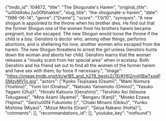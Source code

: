 {"tmdb_id": 104672, "title": "The Shogunate's Harem", "original_title": "\u00d4oku j\u00fbhakkei", "slug_title": "the-shogunate-s-harem", "date": "1986-06-14", "genre": ["Drame"], "score": "7.0/10", "synopsis": "A new shogun is appointed to the throne when his brother dies. He find out that the former Shogun one of the women from his brothers harem became pregnant, but she escaped. The new Shogun would loose the throne if the child is a boy. Genshiro is doctor who, among other things, performs abortions, and is sheltering his love, another women who escaped from the harem. The new Shogun threatens to arrest the girl unless Genshiro hunts down the woman and aborts her child. Genshiro learns that the woman releases a \"musky scent from her special area\" when in ecstasy. Both Genshiro and his friend set out to find all the women of the former harem and have sex with them, by force if necessary.", "image": "https://image.tmdb.org/t/p/w185_and_h278_bestv2/7ErKHfi2nyjHBwTxxqPSMzyMV1o.jpg", "actors": ["Kyoko Tsujisawa (Osumi)", "Mami Nomura (Yoshino)", "Yumi Iori (Onatsu)", "Natsuko Yamamoto (Omino)", "Yasuko Yagami (Ofuji)", "Hiroshi Katsuno (Genshiro)", "Teruhiko Aoi (Ietsuna Tokugawa)", "Mina Asami (Ayame)", "Bengaru (Kanji)", "Moeko Ezawa (Yajima)", "Seiz\u00f4 Fukumoto ()", "Chiaki Minami (Okiku)", "Yuriko Mishima (Miyao)", "Mizue Morita (Oran)", "Seiya Nakano (Hotta)"], "comments": [], "recommandations_id": [], "youtube_key": "notfound"}